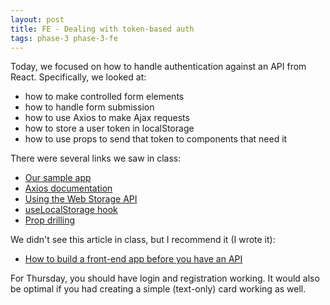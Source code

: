 ```yaml
---
layout: post
title: FE - Dealing with token-based auth
tags: phase-3 phase-3-fe
---
```


Today, we focused on how to handle authentication against an API from React. Specifically, we looked at:

- how to make controlled form elements
- how to handle form submission
- how to use Axios to make Ajax requests
- how to store a user token in localStorage
- how to use props to send that token to components that need it

There were several links we saw in class:

- [Our sample app](https://github.com/momentum-team-4/example--family-app-react)
- [Axios documentation](https://github.com/axios/axios)
- [Using the Web Storage API](https://developer.mozilla.org/en-US/docs/Web/API/Web_Storage_API/Using_the_Web_Storage_API)
- [useLocalStorage hook](https://usehooks.com/useLocalStorage/)
- [Prop drilling](https://kentcdodds.com/blog/prop-drilling/)

We didn't see this article in class, but I recommend it (I wrote it):

- [How to build a front-end app before you have an API](https://dev.to/momentum/how-to-build-a-front-end-app-before-you-have-an-api-3ai3)

For Thursday, you should have login and registration working. It would also be optimal if you had creating a simple (text-only) card working as well.
